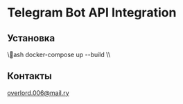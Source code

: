 ﻿# Telegram Bot API Integration

## Установка
\\\ash
docker-compose up --build
\\\

## Контакты
overlord.006@mail.ry
